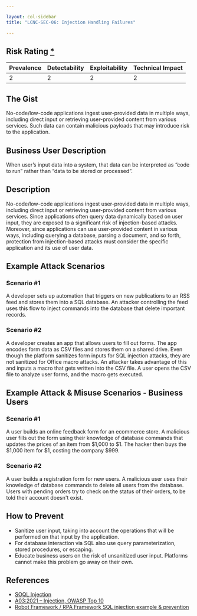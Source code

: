```yaml
---

layout: col-sidebar
title: "LCNC-SEC-06: Injection Handling Failures"

---
```


## Risk Rating [*](https://owasp.org/www-project-top-ten/2017/Note_About_Risks)

| Prevalence | Detectability | Exploitability | Technical Impact |
| --- | --- | --- | --- |
| 2 | 2 | 2 | 2 |

## The Gist

No-code/low-code applications ingest user-provided data in multiple ways, including direct input or retrieving user-provided content from various services. Such data can contain malicious payloads that may introduce risk to the application.

## Business User Description

When user’s input data into a system, that data can be interpreted as “code to run” rather than “data to be stored or processed”.  

## Description

No-code/low-code applications ingest user-provided data in multiple ways, including direct input or retrieving user-provided content from various services.
Since applications often query data dynamically based on user input, they are exposed to a significant risk of injection-based attacks.
Moreover, since applications can use user-provided content in various ways, including querying a database, parsing a document, and so forth, protection from injection-based attacks must consider the specific application and its use of user data. 

## Example Attack Scenarios

### Scenario #1

A developer sets up automation that triggers on new publications to an RSS feed and stores them into a SQL database.
An attacker controlling the feed uses this flow to inject commands into the database that delete important records.

### Scenario #2

A developer creates an app that allows users to fill out forms.
The app encodes form data as CSV files and stores them on a shared drive.
Even though the platform sanitizes form inputs for SQL injection attacks, they are not sanitized for Office macro attacks.
An attacker takes advantage of this and inputs a macro that gets written into the CSV file.
A user opens the CSV file to analyze user forms, and the macro gets executed.

## Example Attack & Misuse Scenarios - Business Users

### Scenario #1

A user builds an online feedback form for an ecommerce store. A malicious user fills out the form using their knowledge of database commands that updates the prices of an item from $1,000 to $1. The hacker then buys the $1,000 item for $1, costing the company $999. 

### Scenario #2

A user builds a registration form for new users. A malicious user uses their knowledge of database commands to delete all users from the database. Users with pending orders try to check on the status of their orders, to be told their account doesn't exist. 

## How to Prevent

- Sanitize user input, taking into account the operations that will be performed on that input by the application.
- For database interaction via SQL also use query parameterization, stored procedures, or escaping.
- Educate business users on the risk of unsanitized user input. Platforms cannot make this problem go away on their own. 

## References

- [SOQL Injection](https://developer.salesforce.com/docs/atlas.en-us.apexcode.meta/apexcode/pages_security_tips_soql_injection.htm)
- [A03:2021 – Injection, OWASP Top 10](https://owasp.org/Top10/A03_2021-Injection/)
- [Robot Framework / RPA Framework SQL injection example & prevention](https://aabashkin.github.io/posts/rf_sqli#a-modern-example-with-a-low-code--rpa-platform)